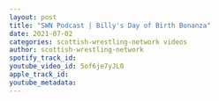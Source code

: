 ```yaml
---
layout: post
title: "SWN Podcast | Billy's Day of Birth Bonanza"
date: 2021-07-02
categories: scottish-wrestling-network videos
author: scottish-wrestling-network
spotify_track_id: 
youtube_video_id: 5of6je7yJL0
apple_track_id: 
youtube_metadata: 
---
```

